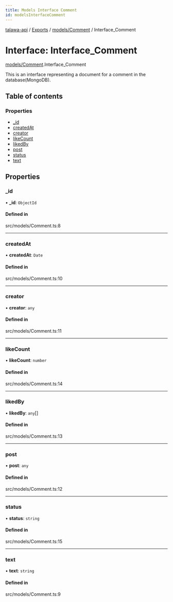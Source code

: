```yaml
---
title: Models Interface Comment
id: modelsInterfaceComment
---
```


[talawa-api](../README.md) / [Exports](../modules.md) / [models/Comment](../modules/models_Comment.md) / Interface\_Comment

# Interface: Interface\_Comment

[models/Comment](../modules/models_Comment.md).Interface_Comment

This is an interface representing a document for a comment in the database(MongoDB).

## Table of contents

### Properties

- [\_id](models_Comment.Interface_Comment.md#_id)
- [createdAt](models_Comment.Interface_Comment.md#createdat)
- [creator](models_Comment.Interface_Comment.md#creator)
- [likeCount](models_Comment.Interface_Comment.md#likecount)
- [likedBy](models_Comment.Interface_Comment.md#likedby)
- [post](models_Comment.Interface_Comment.md#post)
- [status](models_Comment.Interface_Comment.md#status)
- [text](models_Comment.Interface_Comment.md#text)

## Properties

### \_id

• **\_id**: `ObjectId`

#### Defined in

src/models/Comment.ts:8

___

### createdAt

• **createdAt**: `Date`

#### Defined in

src/models/Comment.ts:10

___

### creator

• **creator**: `any`

#### Defined in

src/models/Comment.ts:11

___

### likeCount

• **likeCount**: `number`

#### Defined in

src/models/Comment.ts:14

___

### likedBy

• **likedBy**: `any`[]

#### Defined in

src/models/Comment.ts:13

___

### post

• **post**: `any`

#### Defined in

src/models/Comment.ts:12

___

### status

• **status**: `string`

#### Defined in

src/models/Comment.ts:15

___

### text

• **text**: `string`

#### Defined in

src/models/Comment.ts:9

